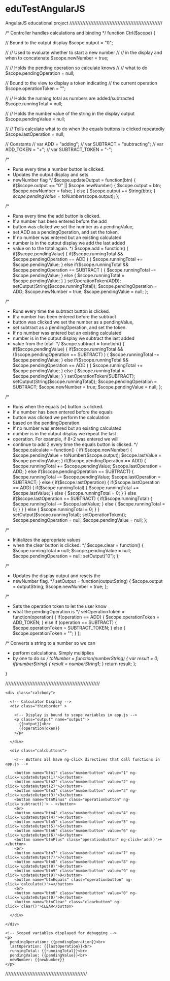 # eduTestAngularJS
AngularJS educational project
//////////////////////////////////////////////////////////

/* Controller handles calculations and binding
*/
function Ctrl($scope) {
  
  // Bound to the output display
  $scope.output = "0";
  
  // // Used to evaluate whether to start a new number
  // // in the display and when to concatenate
  $scope.newNumber = true;
  
  // // Holds the pending operation so calculate knows
  // // what to do
  $scope.pendingOperation = null;
  
  // Bound to the view to display a token indicating
  // the current operation
  $scope.operationToken = "";
  
  // // Holds the running total as numbers are added/subtracted
  $scope.runningTotal = null;
  
  // // Holds the number value of the string in the display output
  $scope.pendingValue = null;
  
  // // Tells calculate what to do when the equals buttons is clicked repeatedly
  $scope.lastOperation = null;
  
  // Constants
  // var ADD = "adding";
  // var SUBTRACT = "subtracting";
  // var ADD_TOKEN = "+";
  // var SUBTRACT_TOKEN = "-";
  
  /*
  * Runs every time a number button is clicked.
  * Updates the output display and sets 
  * newNumber flag
  */
  $scope.updateOutput = function(btn) {
    if($scope.output == "0" || $scope.newNumber) {
      $scope.output = btn;
      $scope.newNumber = false;
    } else {
        $scope.output += String(btn);
    }
    $scope.pendingValue = toNumber($scope.output);
  };
  
  /*
  * Runs every time the add button is clicked.
  * If a number has been entered before the add
  * button was clicked we set the number as a pendingValue,
  * set ADD as a pendingOperation, and set the token. 
  * If no number was entered but an existing calculated
  * number is in the output display we add the last added
  * value on to the total again.
  */
  $scope.add = function() {
    if($scope.pendingValue) {  
      if($scope.runningTotal && $scope.pendingOperation == ADD ) {
        $scope.runningTotal += $scope.pendingValue;
      } else if($scope.runningTotal && $scope.pendingOperation == SUBTRACT ) {
        $scope.runningTotal -= $scope.pendingValue;
      }
      else {
        $scope.runningTotal = $scope.pendingValue;
      }
    } 
    setOperationToken(ADD);
    setOutput(String($scope.runningTotal));
    $scope.pendingOperation = ADD;
    $scope.newNumber = true;
    $scope.pendingValue = null;
  };
  
  /*
  * Runs every time the subtract button is clicked.
  * If a number has been entered before the subtract
  * button was clicked we set the number as a pendingValue,
  * set subtract as a pendingOperation, and set the token. 
  * If no number was entered but an existing calculated
  * number is in the output display we subtract the last added
  * value from the total.
  */
  $scope.subtract = function() {
    if($scope.pendingValue) {
      if($scope.runningTotal && ($scope.pendingOperation == SUBTRACT) ) {
        $scope.runningTotal -= $scope.pendingValue;
      } else if($scope.runningTotal && $scope.pendingOperation == ADD ) {
        $scope.runningTotal += $scope.pendingValue;
      } else {
        $scope.runningTotal = $scope.pendingValue;
      }
    }
    setOperationToken(SUBTRACT);
    setOutput(String($scope.runningTotal));
    $scope.pendingOperation = SUBTRACT;
    $scope.newNumber = true;
    $scope.pendingValue = null;
  };
  
  /*
  * Runs when the equals (=) button is clicked.
  * If a number has been entered before the equals
  * button was clicked we perform the calculation
  * based on the pendingOperation.
  * If no number was entered but an existing calculated
  * number is in the output display we repeat the last
  * operation. For example, if 8+2 was entered we will
  * continue to add 2 every time the equals button is clicked.
  */
  $scope.calculate = function() {
    if(!$scope.newNumber) {
      $scope.pendingValue = toNumber($scope.output);
      $scope.lastValue = $scope.pendingValue;
    } 
    if($scope.pendingOperation == ADD) {
      $scope.runningTotal += $scope.pendingValue;
      $scope.lastOperation = ADD;
    } else if($scope.pendingOperation == SUBTRACT) {
      $scope.runningTotal -= $scope.pendingValue;
      $scope.lastOperation = SUBTRACT;
    } else {
      if($scope.lastOperation) {
        if($scope.lastOperation == ADD) {
          if($scope.runningTotal) {
            $scope.runningTotal += $scope.lastValue;
          } else {
            $scope.runningTotal = 0;
          }
        } else if($scope.lastOperation == SUBTRACT) {
          if($scope.runningTotal) {
            $scope.runningTotal -= $scope.lastValue;
          } else {
            $scope.runningTotal = 0;
          }
        }
      } else {
        $scope.runningTotal = 0;
      }
    }
    setOutput($scope.runningTotal);
    setOperationToken();
    $scope.pendingOperation = null;
    $scope.pendingValue = null;
  };
  
  /* 
  * Initializes the appropriate values
  * when the clear button is clicked.
  */
  $scope.clear = function() {
    $scope.runningTotal = null;
    $scope.pendingValue = null;
    $scope.pendingOperation = null;
    setOutput("0");
  };
  
  /* 
  * Updates the display output and resets the
  * newNumber flag.
  */
  setOutput = function(outputString) {
    $scope.output = outputString;
    $scope.newNumber = true;
  };
  
  /* 
  * Sets the operation token to let the user know
  * what the pendingOperation is
  */
  setOperationToken = function(operation) {
    if(operation == ADD) {
      $scope.operationToken = ADD_TOKEN;
    } else if (operation == SUBTRACT) {
      $scope.operationToken = SUBTRACT_TOKEN;
    } else {
      $scope.operationToken = "";
    }
  };
  
  /* Converts a string to a number so we can
  * perform calculations. Simply multiplies
  * by one to do so
  */
  toNumber = function(numberString) {
    var result = 0;
    if(numberString) {
      result = numberString*1;
    }
    return result;
  };
  
}


///////////////////////////////////////////////////////////

<!DOCTYPE html>
<html lang="en">
<head>
    <meta charset="UTF-8">
    <meta name="viewport" content="width=device-width, initial-scale=1.0">
    <meta http-equiv="X-UA-Compatible" content="ie=edge">
    <link rel="stylesheet" href="style.css">
    <title>Document</title>
</head>
<body>
         <!-- Tell the app to use the Ctrl scope defined in our app.js -->
  <div ng-app ng-controller="Ctrl">
  
    <div class="calcbody">
    
      <!-- Calculator Display -->
      <div class="thinborder" >
      
        <!-- Display is bound to scope variables in app.js -->
        <p class="output" name="output" >
          {{output}}<br>
          {{operationToken}}
        </p>
        
      </div>
    
      <div class="calcbuttons">
        
        <!-- Buttons all have ng-click directives that call functions in app.js -->
        
        <button name="btn1" class="numberbutton" value="1" ng-click='updateOutput(1)'>1</button>
        <button name="btn2" class="numberbutton" value="2" ng-click='updateOutput(2)'>2</button>
        <button name="btn3" class="numberbutton" value="3" ng-click='updateOutput(3)'>3</button>
        <button name="btnMinus" class="operationbutton" ng-click='subtract()'> - </button>
        <br>
        <button name="btn4" class="numberbutton" value="4" ng-click='updateOutput(4)'>4</button>
        <button name="btn5" class="numberbutton" value="5" ng-click='updateOutput(5)'>5</button>
        <button name="btn6" class="numberbutton" value="6" ng-click='updateOutput(6)'>6</button>
        <button name="btnPlus" class="operationbutton" ng-click='add()'>+</button>
        <br>
        <button name="btn7" class="numberbutton" value="7" ng-click='updateOutput(7)'>7</button>
        <button name="btn8" class="numberbutton" value="8" ng-click='updateOutput(8)'>8</button>
        <button name="btn9" class="numberbutton" value="9" ng-click='updateOutput(9)'>9</button>
        <button name="btnEquals" class="operationbutton" ng-click='calculate()'>=</button>
        <br>
        <button name="btn0" class="numberbutton" value="0" ng-click='updateOutput(0)'>0</button>
        <button name="btnClear" class="clearbutton" ng-click='clear()'>CLEAR</button>
        
      </div>
    
    </div>
    
    <!-- Scoped variables displayed for debugging -->
    <p>
      pendingOperation: {{pendingOperation}}<br>
      lastOperation: {{lastOperation}}<br>
      runningTotal: {{runningTotal}}<br>
      pendingValue: {{pendingValue}}<br>
      newNumber: {{newNumber}}
    </p>
    
  </div>
    <script src="main.js"></script>
</body>
</html>
  
  
 ///////////////////////////////////////////////////
 